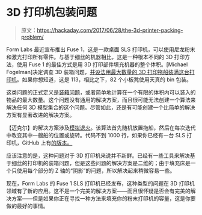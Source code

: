 # 3D 打印机包装问题

> 原文：<https://hackaday.com/2017/06/28/the-3d-printer-packing-problem/>

Form Labs 最近宣布推出 Fuse 1，这是一款桌面 SLS 打印机，可以使用尼龙粉末和激光打印所有零件。与基于细丝的机器相比，这是一种根本不同的 3D 打印方法，使用 Fuse 1 的最佳方式是用 3D 打印部件填充机器的整个体积。[Michael Fogelman]决定调查 3D 装箱问题，[并设法用最大数量的 3D 打印拖船装满这台打印机](https://www.michaelfogleman.com/pack3d/)。如果你想知道，这是 113，相比之下，82 个小板凳使用天真的 bin 包装。

这类问题的正式定义是[装箱问题](https://en.wikipedia.org/wiki/Bin_packing_problem)，或者简单地计算在一个有限的体积内可以装入的物品的最大数量。这个问题没有通用的解决方案，而且很可能无法创建一个算法来解决任何 3D 模型集合的这个问题。尽管如此，还是有可能创建一个比简单的解决方案有显著改进的解决方案。

【迈克尔】的解决方案涉及[模拟退火](https://en.wikipedia.org/wiki/Simulated_annealing)。该算法首先随机放置拖船，然后在每次迭代中改变其中一艘船的位置或旋转。代码不到 1000 行，如果你已经有一台 SLS 打印机，GitHub 上有[的版本。](https://github.com/fogleman/pack3d)

应该注意的是，这种问题对于 3D 打印机来说并不新鲜。已经有一些工具来解决基于细丝的打印机的装箱问题，但是这些问题的解决方案是二维的；由于填充床是一个只使用每个部分的 Z 轴的“阴影”的问题，所以解决起来稍微容易一些。

现在，Form Labs 的 Fuse 1 SLS 打印机已经发布，这种类型的问题在 3D 打印机领域有了新的应用。这不是一个完美的解决方案——而且很怀疑是否会有完美的解决方案——但是如果你正在寻找一种方法来填充你的粉末打印机的容量，这是你要做的最好的事情。